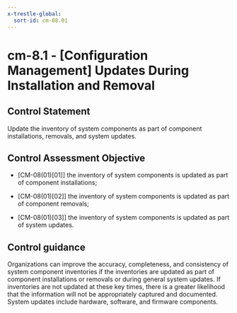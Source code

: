 ```yaml
---
x-trestle-global:
  sort-id: cm-08.01
---
```


# cm-8.1 - \[Configuration Management\] Updates During Installation and Removal

## Control Statement

Update the inventory of system components as part of component installations, removals, and system updates.

## Control Assessment Objective

- \[CM-08(01)[01]\] the inventory of system components is updated as part of component installations;

- \[CM-08(01)[02]\] the inventory of system components is updated as part of component removals;

- \[CM-08(01)[03]\] the inventory of system components is updated as part of system updates.

## Control guidance

Organizations can improve the accuracy, completeness, and consistency of system component inventories if the inventories are updated as part of component installations or removals or during general system updates. If inventories are not updated at these key times, there is a greater likelihood that the information will not be appropriately captured and documented. System updates include hardware, software, and firmware components.
